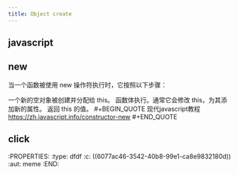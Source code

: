 ```yaml
---
title: Object create
---
```


## javascript
## new
 当一个函数被使用 new 操作符执行时，它按照以下步骤：

一个新的空对象被创建并分配给 this。
函数体执行。通常它会修改 this，为其添加新的属性。
返回 this 的值。
#+BEGIN_QUOTE
现代javascript教程
https://zh.javascript.info/constructor-new
#+END_QUOTE
## click
:PROPERTIES:
:type: dfdf
:c: ((6077ac46-3542-40b8-99e1-ca8e9832180d))
:aut: meme
:END:
